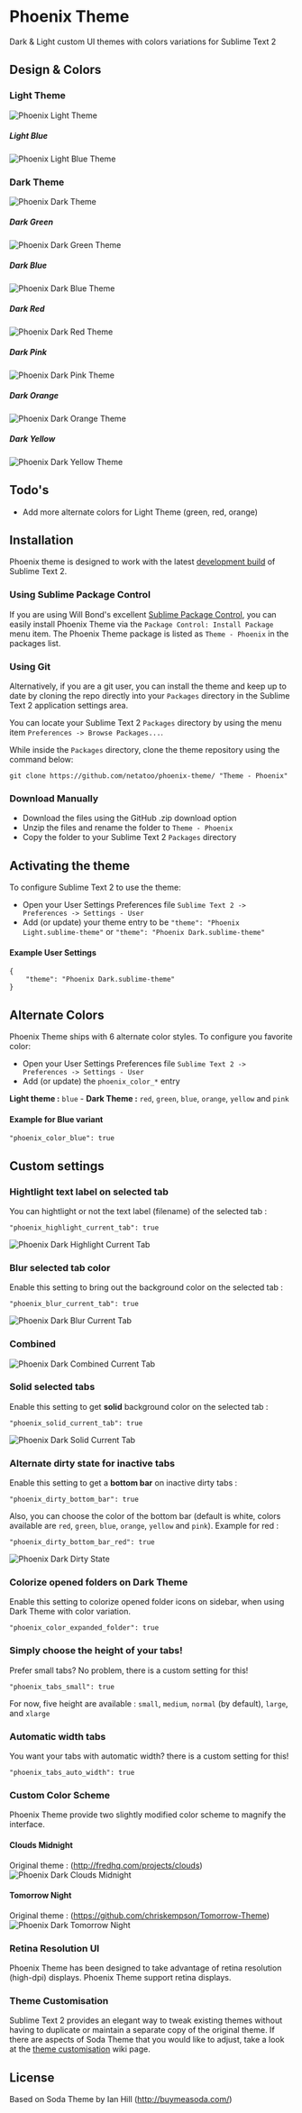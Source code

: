 # Phoenix Theme

Dark & Light custom UI themes with colors variations for Sublime Text 2

## Design & Colors

### Light Theme
![Phoenix Light Theme](http://netatoo.net/phoenix/Phoenix-Light.png?v=3)

##### Light Blue
![Phoenix Light Blue Theme](http://netatoo.net/phoenix/Phoenix-Light-Blue.png?v=3)

### Dark Theme
![Phoenix Dark Theme](http://netatoo.net/phoenix/Phoenix-Dark.png?v=5)

##### Dark Green
![Phoenix Dark Green Theme](http://netatoo.net/phoenix/Phoenix-Dark-Green.png?v=3)

##### Dark Blue
![Phoenix Dark Blue Theme](http://netatoo.net/phoenix/Phoenix-Dark-Blue.png?v=3)

##### Dark Red
![Phoenix Dark Red Theme](http://netatoo.net/phoenix/Phoenix-Dark-Red.png?v=3)

##### Dark Pink
![Phoenix Dark Pink Theme](http://netatoo.net/phoenix/Phoenix-Dark-Pink.png?v=3)

##### Dark Orange
![Phoenix Dark Orange Theme](http://netatoo.net/phoenix/Phoenix-Dark-Orange.png?v=3)

##### Dark Yellow
![Phoenix Dark Yellow Theme](http://netatoo.net/phoenix/Phoenix-Dark-Yellow.png?v=3)

## Todo's

- Add more alternate colors for Light Theme (green, red, orange)

## Installation

Phoenix theme is designed to work with the latest [development build](http://www.sublimetext.com/dev) of Sublime Text 2.

### Using Sublime Package Control

If you are using Will Bond's excellent [Sublime Package Control](http://wbond.net/sublime_packages/package_control), you can easily install Phoenix Theme via the `Package Control: Install Package` menu item. The Phoenix Theme package is listed as `Theme - Phoenix` in the packages list.

### Using Git

Alternatively, if you are a git user, you can install the theme and keep up to date by cloning the repo directly into your `Packages` directory in the Sublime Text 2 application settings area.

You can locate your Sublime Text 2 `Packages` directory by using the menu item `Preferences -> Browse Packages...`.

While inside the `Packages` directory, clone the theme repository using the command below:

    git clone https://github.com/netatoo/phoenix-theme/ "Theme - Phoenix"

### Download Manually

* Download the files using the GitHub .zip download option
* Unzip the files and rename the folder to `Theme - Phoenix`
* Copy the folder to your Sublime Text 2 `Packages` directory

## Activating the theme

To configure Sublime Text 2 to use the theme:

* Open your User Settings Preferences file `Sublime Text 2 -> Preferences -> Settings - User`
* Add (or update) your theme entry to be `"theme": "Phoenix Light.sublime-theme"` or `"theme": "Phoenix Dark.sublime-theme"`

#### Example User Settings

    {
        "theme": "Phoenix Dark.sublime-theme"
    }

## Alternate Colors

Phoenix Theme ships with 6 alternate color styles. To configure you favorite color:

* Open your User Settings Preferences file `Sublime Text 2 -> Preferences -> Settings - User`
* Add (or update) the `phoenix_color_*` entry
  
**Light theme :** `blue` - **Dark Theme :** `red`, `green`, `blue`, `orange`, `yellow` and `pink`

#### Example for Blue variant

 	"phoenix_color_blue": true

## Custom settings

### Hightlight text label on selected tab

You can hightlight or not the text label (filename) of the selected tab :

    "phoenix_highlight_current_tab": true    

![Phoenix Dark Highlight Current Tab](http://netatoo.net/phoenix/Phoenix-Highlight-Current-Tab.png?v=2)

### Blur selected tab color

Enable this setting to bring out the background color on the selected tab :

    "phoenix_blur_current_tab": true

![Phoenix Dark Blur Current Tab](http://netatoo.net/phoenix/Phoenix-Blur-Current-Tab.png?v=2)

### Combined

![Phoenix Dark Combined Current Tab](http://netatoo.net/phoenix/Phoenix-Combine-Current-Tab.png?v=2)

### Solid selected tabs

Enable this setting to get **solid** background color on the selected tab :

    "phoenix_solid_current_tab": true

![Phoenix Dark Solid Current Tab](http://netatoo.net/phoenix/Phoenix-Solid-Current-Tab.png?v=2)

### Alternate dirty state for inactive tabs

Enable this setting to get a **bottom bar** on inactive dirty tabs :

    "phoenix_dirty_bottom_bar": true

Also, you can choose the color of the bottom bar (default is white, colors available are `red`, `green`, `blue`, `orange`, `yellow` and `pink`). Example for red :

    "phoenix_dirty_bottom_bar_red": true

![Phoenix Dark Dirty State](http://netatoo.net/phoenix/Phoenix-Dirty-State.png?v=2)

### Colorize opened folders on Dark Theme

Enable this setting to colorize opened folder icons on sidebar, when using Dark Theme with color variation.

    "phoenix_color_expanded_folder": true

### Simply choose the height of your tabs!

Prefer small tabs? No problem, there is a custom setting for this!

    "phoenix_tabs_small": true

For now, five height are available : `small`, `medium`, `normal` (by default), `large`, and `xlarge`

### Automatic width tabs

You want your tabs with automatic width? there is a custom setting for this!

    "phoenix_tabs_auto_width": true

### Custom Color Scheme

Phoenix Theme provide two slightly modified color scheme to magnify the interface.

#### Clouds Midnight
Original theme : (http://fredhq.com/projects/clouds)
![Phoenix Dark Clouds Midnight](http://netatoo.net/phoenix/Phoenix-CloudsMidnightScheme.png?v=2)

#### Tomorrow Night
Original theme : (https://github.com/chriskempson/Tomorrow-Theme)
![Phoenix Dark Tomorrow Night](http://netatoo.net/phoenix/Phoenix-TomorrowScheme.png?v=2)

### Retina Resolution UI

Phoenix Theme has been designed to take advantage of retina resolution (high-dpi) displays. Phoenix Theme support retina displays.

### Theme Customisation

Sublime Text 2 provides an elegant way to tweak existing themes without having to duplicate or maintain a separate copy of the original theme. If there are aspects of Soda Theme that you would like to adjust, take a look at the [theme customisation](https://github.com/buymeasoda/soda-theme/wiki/Theme-customisation) wiki page.

## License

Based on Soda Theme by Ian Hill (http://buymeasoda.com/)